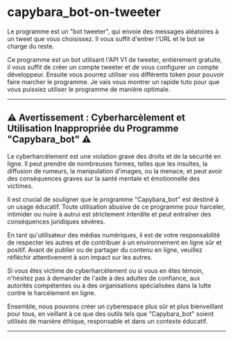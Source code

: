 # capybara_bot-on-tweeter
Le programme est un "bot tweeter", qui envoie des messages aléatoires à un tweet que vous choisissez. Il vous suffit d'entrer l'URL et le bot se charge du reste.


Ce programme est un bot utilisant l'API V1 de tweeter, entièrement gratuite, il vous suffit de créer un compte tweeter et de vous configurer un compte développeur. Ensuite vous pourrez utiliser 
vos différents token pour pouvoir faire marcher le programme. Je vais vous montrer un rapide tuto pour que vous puissiez utiliser le programme de manière optimale. 

--------------------------------------------------------------------------------------------------------------------------------------------------------------------------------------------------------------------------------
⚠️ Avertissement : Cyberharcèlement et Utilisation Inappropriée du Programme "Capybara_bot" ⚠️
-
Le cyberharcèlement est une violation grave des droits et de la sécurité en ligne. Il peut prendre de nombreuses formes, telles que les insultes, la diffusion de rumeurs, la manipulation d'images, ou la menace, et peut avoir des conséquences graves sur la santé mentale et émotionnelle des victimes.

Il est crucial de souligner que le programme "Capybara_bot" est destiné à un usage éducatif. Toute utilisation abusive de ce programme pour harceler, intimider ou nuire à autrui est strictement interdite et peut entraîner des conséquences juridiques sévères.

En tant qu'utilisateur des médias numériques, il est de votre responsabilité de respecter les autres et de contribuer à un environnement en ligne sûr et positif. Avant de publier ou de partager du contenu en ligne, veuillez réfléchir attentivement à son impact sur les autres.

Si vous êtes victime de cyberharcèlement ou si vous en êtes témoin, n'hésitez pas à demander de l'aide à des adultes de confiance, aux autorités compétentes ou à des organisations spécialisées dans la lutte contre le harcèlement en ligne.

Ensemble, nous pouvons créer un cyberespace plus sûr et plus bienveillant pour tous, en veillant à ce que des outils tels que "Capybara_bot" soient utilisés de manière éthique, responsable et dans un contexte éducatif.

------------------------------------------------------------------------------------------------------------------------------------------------------------------------------------------------------------------------------





